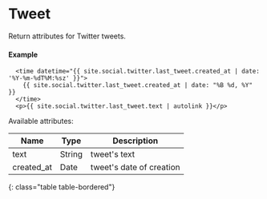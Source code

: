 # Tweet

Return attributes for Twitter tweets.

#### Example

~~~ liquid
  <time datetime="{{ site.social.twitter.last_tweet.created_at | date: '%Y-%m-%dT%M:%sz' }}">
    {{ site.social.twitter.last_tweet.created_at | date: "%B %d, %Y" }}
  </time>
  <p>{{ site.social.twitter.last_tweet.text | autolink }}</p>
~~~

Available attributes:

Name       | Type   | Description
-----------|--------|------------
text       | String | tweet's text
created_at | Date   | tweet's date of creation
{: class="table table-bordered"}
